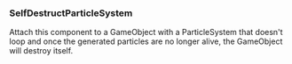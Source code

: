 ### SelfDestructParticleSystem

Attach this component to a GameObject with a ParticleSystem that doesn't loop and once the generated particles are no longer alive, the GameObject will destroy itself.
